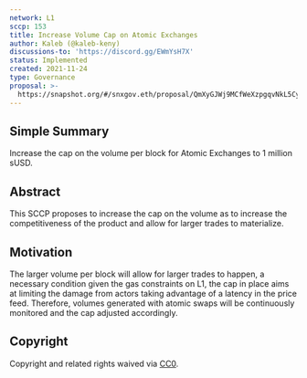 ```yaml
---
network: L1
sccp: 153
title: Increase Volume Cap on Atomic Exchanges
author: Kaleb (@kaleb-keny)
discussions-to: 'https://discord.gg/EWmYsH7X'
status: Implemented
created: 2021-11-24
type: Governance
proposal: >-
  https://snapshot.org/#/snxgov.eth/proposal/QmXyGJWj9MCfWeXzpgqvNkL5CyHeuLcBndJVNWxNZcAZqV
---
```


## Simple Summary
<!--"If you can't explain it simply, you don't understand it well enough." Provide a simplified and layman-accessible explanation of the SCCP.-->

Increase the cap on the volume per block for Atomic Exchanges to 1 million sUSD.

## Abstract
<!--A short (~200 word) description of the variable change proposed.-->

This SCCP proposes to increase the cap on the volume as to increase the competitiveness of the product and allow for larger trades to materialize.

## Motivation
<!--The motivation is critical for SCCPs that want to update variables within Synthetix. It should clearly explain why the existing variable is not incentive aligned. SCCP submissions without sufficient motivation may be rejected outright.-->

The larger volume per block will allow for larger trades to happen, a necessary condition given the gas constraints on L1, the cap in place aims at limiting the damage from actors taking advantage of a latency in the price feed. Therefore, volumes generated with atomic swaps will be continuously monitored and the cap adjusted accordingly.

## Copyright
Copyright and related rights waived via [CC0](https://creativecommons.org/publicdomain/zero/1.0/).
